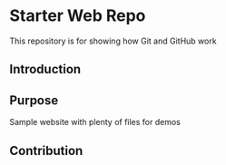 # Starter Web Repo

This repository is for showing how Git and GitHub work

## Introduction

## Purpose

Sample website with plenty of files for demos

## Contribution
